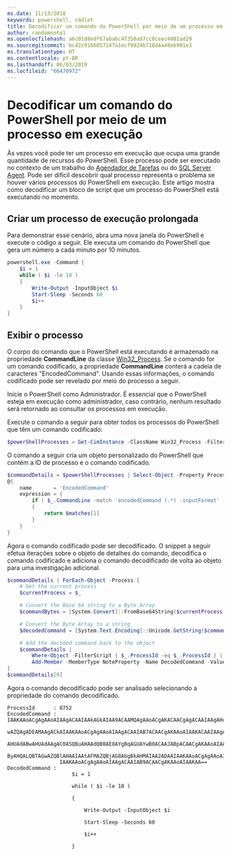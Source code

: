 ```yaml
---
ms.date: 11/13/2018
keywords: powershell, cmdlet
title: Decodificar um comando do PowerShell por meio de um processo em execução
author: randomnote1
ms.openlocfilehash: a6c01d8edf67aba6c47350a97cc0ceec4801ad29
ms.sourcegitcommit: bc42c9166857147a1ecf9924b718d4a48eb901e3
ms.translationtype: HT
ms.contentlocale: pt-BR
ms.lasthandoff: 06/03/2019
ms.locfileid: "66470972"
---
```

# <a name="decode-a-powershell-command-from-a-running-process"></a>Decodificar um comando do PowerShell por meio de um processo em execução

Às vezes você pode ter um processo em execução que ocupa uma grande quantidade de recursos do PowerShell.
Esse processo pode ser executado no contexto de um trabalho do [Agendador de Tarefas][] ou do [SQL Server Agent][]. Pode ser difícil descobrir qual processo representa o problema se houver vários processos do PowerShell em execução. Este artigo mostra como decodificar um bloco de script que um processo do PowerShell está executando no momento.

## <a name="create-a-long-running-process"></a>Criar um processo de execução prolongada

Para demonstrar esse cenário, abra uma nova janela do PowerShell e execute o código a seguir. Ele executa um comando do PowerShell que gera um número a cada minuto por 10 minutos.

```powershell
powershell.exe -Command {
    $i = 1
    while ( $i -le 10 )
    {
        Write-Output -InputObject $i
        Start-Sleep -Seconds 60
        $i++
    }
}
```

## <a name="view-the-process"></a>Exibir o processo

O corpo do comando que o PowerShell está executando é armazenado na propriedade **CommandLine** da classe [Win32_Process][]. Se o comando for um comando codificado, a propriedade **CommandLine** conterá a cadeia de caracteres "EncodedCommand". Usando essas informações, o comando codificado pode ser revelado por meio do processo a seguir.

Inicie o PowerShell como Administrador. É essencial que o PowerShell esteja em execução como administrador, caso contrário, nenhum resultado será retornado ao consultar os processos em execução.

Execute o comando a seguir para obter todos os processos do PowerShell que têm um comando codificado:

```powershell
$powerShellProcesses = Get-CimInstance -ClassName Win32_Process -Filter 'CommandLine LIKE "%EncodedCommand%"'
```

O comando a seguir cria um objeto personalizado do PowerShell que contém a ID de processo e o comando codificado.

```powershell
$commandDetails = $powerShellProcesses | Select-Object -Property ProcessId,
@{
    name       = 'EncodedCommand'
    expression = {
        if ( $_.CommandLine -match 'encodedCommand (.*) -inputFormat' )
        {
            return $matches[1]
        }
    }
}
```

Agora o comando codificado pode ser decodificado. O snippet a seguir efetua iterações sobre o objeto de detalhes do comando, decodifica o comando codificado e adiciona o comando decodificado de volta ao objeto para uma investigação adicional.

```powershell
$commandDetails | ForEach-Object -Process {
    # Get the current process
    $currentProcess = $_

    # Convert the Base 64 string to a Byte Array
    $commandBytes = [System.Convert]::FromBase64String($currentProcess.EncodedCommand)

    # Convert the Byte Array to a string
    $decodedCommand = [System.Text.Encoding]::Unicode.GetString($commandBytes)

    # Add the decoded command back to the object
    $commandDetails |
        Where-Object -FilterScript { $_.ProcessId -eq $_.ProcessId } |
        Add-Member -MemberType NoteProperty -Name DecodedCommand -Value $decodedCommand
}
$commandDetails[0]
```

Agora o comando decodificado pode ser analisado selecionando a propriedade do comando decodificado.

```output
ProcessId      : 8752
EncodedCommand : IAAKAAoACgAgAAoAIAAgACAAIAAkAGkAIAA9ACAAMQAgAAoACgAKACAACgAgACAAIAAgAHcAaABpAGwAZQAgACgAIAAkAGkAIAAtAG
                 wAZQAgADEAMAAgACkAIAAKAAoACgAgAAoAIAAgACAAIAB7ACAACgAKAAoAIAAKACAAIAAgACAAIAAgACAAIABXAHIAaQB0AGUALQBP
                 AHUAdABwAHUAdAAgAC0ASQBuAHAAdQB0AE8AYgBqAGUAYwB0ACAAJABpACAACgAKAAoAIAAKACAAIAAgACAAIAAgACAAIABTAHQAYQ
                 ByAHQALQBTAGwAZQBlAHAAIAAtAFMAZQBjAG8AbgBkAHMAIAA2ADAAIAAKAAoACgAgAAoAIAAgACAAIAAgACAAIAAgACQAaQArACsA
                 IAAKAAoACgAgAAoAIAAgACAAIAB9ACAACgAKAAoAIAAKAA==
DecodedCommand :
                     $i = 1

                     while ( $i -le 10 )

                     {

                         Write-Output -InputObject $i

                         Start-Sleep -Seconds 60

                         $i++

                     }
```

[Agendador de Tarefas]: /windows/desktop/TaskSchd/task-scheduler-start-page
[SQL Server Agent]: /sql/ssms/agent/sql-server-agent
[Win32_Process]: /windows/desktop/CIMWin32Prov/win32-process
